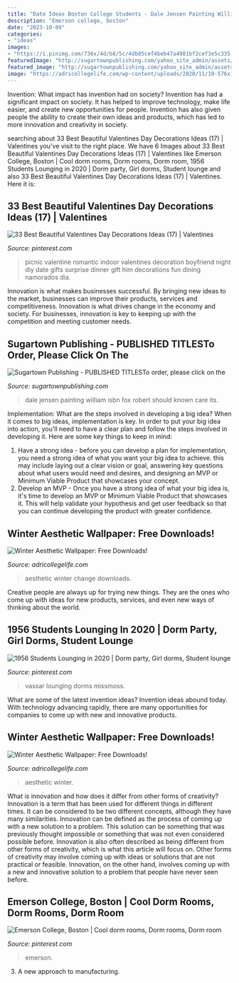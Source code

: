 ```yaml
---
title: "Date Ideas Boston College Students - Dale Jensen Painting William Isbn Fox Robert Should Known Care Its"
description: "Emerson college, boston"
date: "2023-10-09"
categories:
- "ideas"
images:
- "https://i.pinimg.com/736x/4d/b8/5c/4db85cef4beb47a4981bf2cef3e5c335.jpg"
featuredImage: "http://sugartownpublishing.com/yahoo_site_admin/assets/images/Dale_Jensen_3_1-13-14.69134332_std.jpg"
featured_image: "http://sugartownpublishing.com/yahoo_site_admin/assets/images/Dale_Jensen_3_1-13-14.69134332_std.jpg"
image: "https://adricollegelife.com/wp-content/uploads/2020/11/10-576x1024.png"
---
```



Invention: What impact has invention had on society?
Invention has had a significant impact on society. It has helped to improve technology, make life easier, and create new opportunities for people. Invention has also given people the ability to create their own ideas and products, which has led to more innovation and creativity in society.

	

		
searching about 33 Best Beautiful Valentines Day Decorations Ideas (17) | Valentines you've visit to the right place. We have 6 Images about 33 Best Beautiful Valentines Day Decorations Ideas (17) | Valentines like Emerson College, Boston | Cool dorm rooms, Dorm rooms, Dorm room, 1956 Students Lounging in 2020 | Dorm party, Girl dorms, Student lounge and also 33 Best Beautiful Valentines Day Decorations Ideas (17) | Valentines. Here it is:
		
    
## 33 Best Beautiful Valentines Day Decorations Ideas (17) | Valentines

<img loading=lazy src="https://i.pinimg.com/originals/50/12/c6/5012c688d05aa40290edb67926c1d7bd.jpg" onerror="this.onerror=null;this.src='https://tse3.mm.bing.net/th?id=OIP.U-p2-YIGmgMzXGKUC5TplgHaJ4&amp;pid=15.1';" alt="33 Best Beautiful Valentines Day Decorations Ideas (17) | Valentines">

_Source: pinterest.com_

>picnic valentine romantic indoor valentines decoration boyfriend night diy date gifts surprise dinner gift him decorations fun dining namorados dia. 

	

Innovation is what makes businesses successful. By bringing new ideas to the market, businesses can improve their products, services and competitiveness. Innovation is what drives change in the economy and society. For businesses, innovation is key to keeping up with the competition and meeting customer needs.

    
## Sugartown Publishing - PUBLISHED TITLESTo Order, Please Click On The

<img loading=lazy src="http://sugartownpublishing.com/yahoo_site_admin/assets/images/Dale_Jensen_3_1-13-14.69134332_std.jpg" onerror="this.onerror=null;this.src='https://tse2.mm.bing.net/th?id=OIP.AW7DVqdrswO_cchVroGiJQHaFx&amp;pid=15.1';" alt="Sugartown Publishing - PUBLISHED TITLESTo order, please click on the">

_Source: sugartownpublishing.com_

>dale jensen painting william isbn fox robert should known care its. 

	

Implementation: What are the steps involved in developing a big idea?
When it comes to big ideas, implementation is key. In order to put your big idea into action, you'll need to have a clear plan and follow the steps involved in developing it. Here are some key things to keep in mind: 
1. Have a strong idea - before you can develop a plan for implementation, you need a strong idea of what you want your big idea to achieve. this may include laying out a clear vision or goal, answering key questions about what users would need and desires, and designing an MVP or Minimum Viable Product that showcases your concept. 
2. Develop an MVP - Once you have a strong idea of what your big idea is, it's time to develop an MVP or Minimum Viable Product that showcases it. This will help validate your hypothesis and get user feedback so that you can continue developing the product with greater confidence.

    
## Winter Aesthetic Wallpaper: Free Downloads!

<img loading=lazy src="https://adricollegelife.com/wp-content/uploads/2020/11/8-576x1024.png" onerror="this.onerror=null;this.src='https://tse3.mm.bing.net/th?id=OIP.XEuwLff2H6Z97kp9VBOkmgHaNK&amp;pid=15.1';" alt="Winter Aesthetic Wallpaper: Free Downloads!">

_Source: adricollegelife.com_

>aesthetic winter change downloads. 

	

Creative people are always up for trying new things. They are the ones who come up with ideas for new products, services, and even new ways of thinking about the world.

    
## 1956 Students Lounging In 2020 | Dorm Party, Girl Dorms, Student Lounge

<img loading=lazy src="https://i.pinimg.com/736x/4d/b8/5c/4db85cef4beb47a4981bf2cef3e5c335.jpg" onerror="this.onerror=null;this.src='https://tse4.mm.bing.net/th?id=OIP.sez3LAs2LsbFD8cu5cgrTwHaFn&amp;pid=15.1';" alt="1956 Students Lounging in 2020 | Dorm party, Girl dorms, Student lounge">

_Source: pinterest.com_

>vassar lounging dorms missmoss. 

	

What are some of the latest invention ideas?
Invention ideas abound today. With technology advancing rapidly, there are many opportunities for companies to come up with new and innovative products.

    
## Winter Aesthetic Wallpaper: Free Downloads!

<img loading=lazy src="https://adricollegelife.com/wp-content/uploads/2020/11/10-576x1024.png" onerror="this.onerror=null;this.src='https://tse4.mm.bing.net/th?id=OIP.V-f8BnrtbH0fQEUPDB045AHaNK&amp;pid=15.1';" alt="Winter Aesthetic Wallpaper: Free Downloads!">

_Source: adricollegelife.com_

>aesthetic winter. 

	

What is innovation and how does it differ from other forms of creativity?
Innovation is a term that has been used for different things in different times. It can be considered to be two different concepts, although they have many similarities. Innovation can be defined as the process of coming up with a new solution to a problem. This solution can be something that was previously thought impossible or something that was not even considered possible before. Innovation is also often described as being different from other forms of creativity, which is what this article will focus on. Other forms of creativity may involve coming up with ideas or solutions that are not practical or feasible. Innovation, on the other hand, involves coming up with a new and innovative solution to a problem that people have never seen before.

    
## Emerson College, Boston | Cool Dorm Rooms, Dorm Rooms, Dorm Room

<img loading=lazy src="https://i.pinimg.com/736x/2e/a7/b4/2ea7b450c1ae123acc2d6ca1a993985d.jpg" onerror="this.onerror=null;this.src='https://tse1.mm.bing.net/th?id=OIP.tBLoWakmocNn0Gm26dBO7wHaFj&amp;pid=15.1';" alt="Emerson College, Boston | Cool dorm rooms, Dorm rooms, Dorm room">

_Source: pinterest.com_

>emerson. 

	

3. A new approach to manufacturing.

